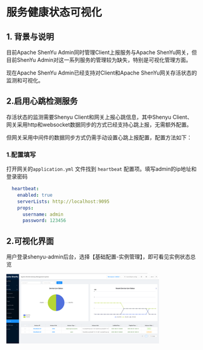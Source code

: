 # 服务健康状态可视化

## 1. 背景与说明

目前Apache ShenYu Admin同时管理Client上报服务与Apache ShenYu网关，但目前ShenYu Admin对这一系列服务的管理较为缺失，特别是可视化管理方面。

现在Apache ShenYu Admin已经支持对Client和Apache ShenYu网关存活状态的监测和可视化。

## 2.启用心跳检测服务

存活状态的监测需要Shenyu Client和网关上报心跳信息，其中Shenyu Client、网关采用http和websocket数据同步的方式已经支持心跳上报，无需额外配置。

但网关采用中间件的数据同步方式仍需手动设置心跳上报配置，配置方法如下：

### 1.配置填写

打开网关的```application.yml``` 文件找到 ```heartbeat``` 配置项。填写admin的ip地址和登录密码

```yaml
  heartbeat:
    enabled: true
    serverLists: http://localhost:9095
    props:
      username: admin
      password: 123456
```

## 2.可视化界面

用户登录shenyu-admin后台，选择【基础配置-实例管理】，即可看见实例状态总览

<img src="/img/shenyu/basicConfig/instance/instance-visual.png" width="80%" height="50%" />

